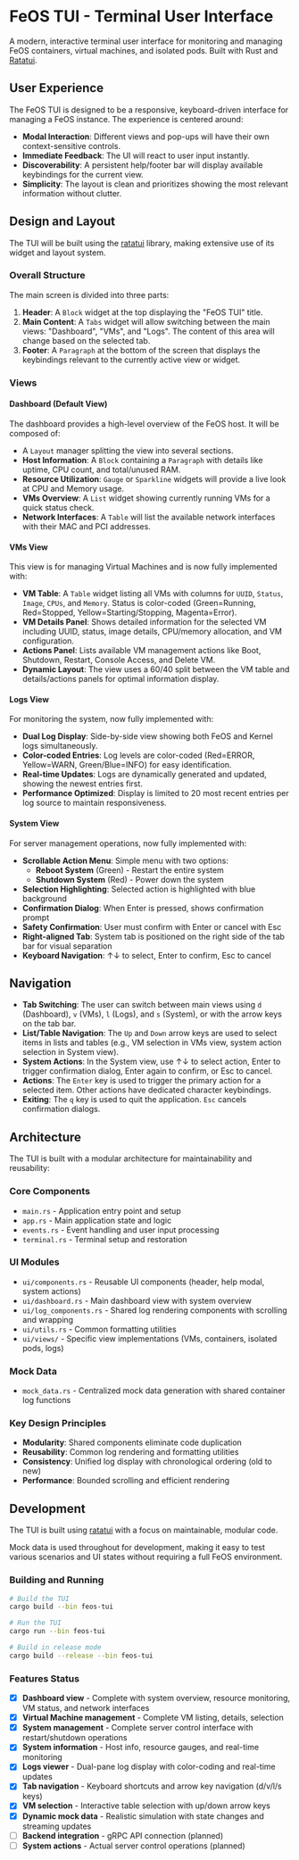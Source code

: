 # FeOS TUI - Terminal User Interface

A modern, interactive terminal user interface for monitoring and managing FeOS containers, virtual machines, and isolated pods. Built with Rust and [Ratatui](https://github.com/ratatui-org/ratatui).

## User Experience

The FeOS TUI is designed to be a responsive, keyboard-driven interface for managing a FeOS instance. The experience is centered around:

- **Modal Interaction**: Different views and pop-ups will have their own context-sensitive controls.
- **Immediate Feedback**: The UI will react to user input instantly.
- **Discoverability**: A persistent help/footer bar will display available keybindings for the current view.
- **Simplicity**: The layout is clean and prioritizes showing the most relevant information without clutter.

## Design and Layout

The TUI will be built using the [ratatui](https://ratatui.rs) library, making extensive use of its widget and layout system.

### Overall Structure

The main screen is divided into three parts:
1.  **Header**: A `Block` widget at the top displaying the "FeOS TUI" title.
2.  **Main Content**: A `Tabs` widget will allow switching between the main views: "Dashboard", "VMs", and "Logs". The content of this area will change based on the selected tab.
3.  **Footer**: A `Paragraph` at the bottom of the screen that displays the keybindings relevant to the currently active view or widget.

### Views

#### Dashboard (Default View)

The dashboard provides a high-level overview of the FeOS host. It will be composed of:
- A `Layout` manager splitting the view into several sections.
- **Host Information**: A `Block` containing a `Paragraph` with details like uptime, CPU count, and total/unused RAM.
- **Resource Utilization**: `Gauge` or `Sparkline` widgets will provide a live look at CPU and Memory usage.
- **VMs Overview**: A `List` widget showing currently running VMs for a quick status check.
- **Network Interfaces**: A `Table` will list the available network interfaces with their MAC and PCI addresses.

#### VMs View

This view is for managing Virtual Machines and is now fully implemented with:
- **VM Table**: A `Table` widget listing all VMs with columns for `UUID`, `Status`, `Image`, `CPUs`, and `Memory`. Status is color-coded (Green=Running, Red=Stopped, Yellow=Starting/Stopping, Magenta=Error).
- **VM Details Panel**: Shows detailed information for the selected VM including UUID, status, image details, CPU/memory allocation, and VM configuration.
- **Actions Panel**: Lists available VM management actions like Boot, Shutdown, Restart, Console Access, and Delete VM.
- **Dynamic Layout**: The view uses a 60/40 split between the VM table and details/actions panels for optimal information display.

#### Logs View

For monitoring the system, now fully implemented with:
- **Dual Log Display**: Side-by-side view showing both FeOS and Kernel logs simultaneously.
- **Color-coded Entries**: Log levels are color-coded (Red=ERROR, Yellow=WARN, Green/Blue=INFO) for easy identification.
- **Real-time Updates**: Logs are dynamically generated and updated, showing the newest entries first.
- **Performance Optimized**: Display is limited to 20 most recent entries per log source to maintain responsiveness.

#### System View

For server management operations, now fully implemented with:
- **Scrollable Action Menu**: Simple menu with two options:
  - **Reboot System** (Green) - Restart the entire system
  - **Shutdown System** (Red) - Power down the system
- **Selection Highlighting**: Selected action is highlighted with blue background
- **Confirmation Dialog**: When Enter is pressed, shows confirmation prompt
- **Safety Confirmation**: User must confirm with Enter or cancel with Esc
- **Right-aligned Tab**: System tab is positioned on the right side of the tab bar for visual separation
- **Keyboard Navigation**: ↑↓ to select, Enter to confirm, Esc to cancel

## Navigation

- **Tab Switching**: The user can switch between main views using `d` (Dashboard), `v` (VMs), `l` (Logs), and `s` (System), or with the arrow keys on the tab bar.
- **List/Table Navigation**: The `Up` and `Down` arrow keys are used to select items in lists and tables (e.g., VM selection in VMs view, system action selection in System view).
- **System Actions**: In the System view, use ↑↓ to select action, Enter to trigger confirmation dialog, Enter again to confirm, or Esc to cancel.
- **Actions**: The `Enter` key is used to trigger the primary action for a selected item. Other actions have dedicated character keybindings.
- **Exiting**: The `q` key is used to quit the application. `Esc` cancels confirmation dialogs.

## Architecture

The TUI is built with a modular architecture for maintainability and reusability:

### Core Components

- `main.rs` - Application entry point and setup
- `app.rs` - Main application state and logic  
- `events.rs` - Event handling and user input processing
- `terminal.rs` - Terminal setup and restoration

### UI Modules

- `ui/components.rs` - Reusable UI components (header, help modal, system actions)
- `ui/dashboard.rs` - Main dashboard view with system overview
- `ui/log_components.rs` - Shared log rendering components with scrolling and wrapping
- `ui/utils.rs` - Common formatting utilities
- `ui/views/` - Specific view implementations (VMs, containers, isolated pods, logs)

### Mock Data

- `mock_data.rs` - Centralized mock data generation with shared container log functions

### Key Design Principles

- **Modularity**: Shared components eliminate code duplication
- **Reusability**: Common log rendering and formatting utilities
- **Consistency**: Unified log display with chronological ordering (old to new)
- **Performance**: Bounded scrolling and efficient rendering

## Development

The TUI is built using [ratatui](https://ratatui.rs) with a focus on maintainable, modular code.

Mock data is used throughout for development, making it easy to test various scenarios and UI states without requiring a full FeOS environment.

### Building and Running

```bash
# Build the TUI
cargo build --bin feos-tui

# Run the TUI
cargo run --bin feos-tui

# Build in release mode
cargo build --release --bin feos-tui
```

### Features Status

- [x] **Dashboard view** - Complete with system overview, resource monitoring, VM status, and network interfaces
- [x] **Virtual Machine management** - Complete VM listing, details, selection
- [x] **System management** - Complete server control interface with restart/shutdown operations
- [x] **System information** - Host info, resource gauges, and real-time monitoring
- [x] **Logs viewer** - Dual-pane log display with color-coding and real-time updates
- [x] **Tab navigation** - Keyboard shortcuts and arrow key navigation (d/v/l/s keys)
- [x] **VM selection** - Interactive table selection with up/down arrow keys
- [x] **Dynamic mock data** - Realistic simulation with state changes and streaming updates
- [ ] **Backend integration** - gRPC API connection (planned)
- [ ] **System actions** - Actual server control operations (planned)